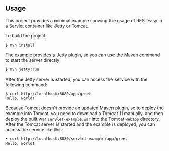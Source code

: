 ## Usage

This project provides a minimal example showing the usage of RESTEasy in a Servlet container like Jetty or Tomcat. 

To build the project:

```bash
$ mvn install
```

The example provides a Jetty plugin, so you can use the Maven command to start the server directly:

```bash
$ mvn jetty:run
```

After the Jetty server is started, you can access the service with the following command:


```bash
$ curl http://localhost:8080/app/greet
Hello, world!
```

Because Tomcat doesn't provide an updated Maven plugin, so to deploy the example into Tomcat, you need to download a Tomcat 11 manually, and then deploy the built war `servlet-example.war` into the Tomcat `webapp` directory. After the Tomcat server is started and the example is deployed, you can access the service like this:

```bash
➤ curl http://localhost:8080/servlet-example/app/greet
Hello, world!
```

